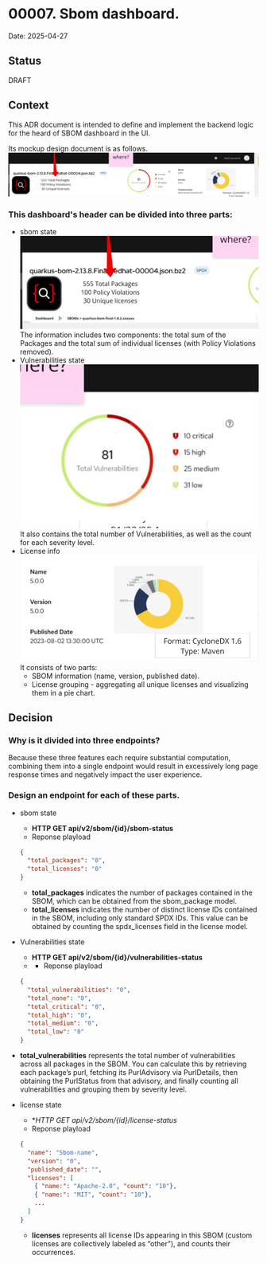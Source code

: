 # 00007. Sbom dashboard.

Date: 2025-04-27

## Status

DRAFT

## Context
This ADR document is intended to define and implement the backend logic for the heard of SBOM dashboard in the UI.

Its mockup design document is as follows.
![header-dashbord.png](sbom-dashboard/header-dashbord.png)
### This dashboard's header can be divided into three parts:
- sbom state
![sbom-status.png](sbom-dashboard/sbom-status.png)
  The information includes two components: the total sum of the Packages and the total sum of individual licenses (with Policy Violations removed). 
- Vulnerabilities state
![v11y-state.png](sbom-dashboard/v11y-state.png)
  It also contains the total number of Vulnerabilities, as well as the count for each severity level.
- License info
![license-state.png](sbom-dashboard%2Flicense-state.png)
  It consists of two parts:
    - SBOM information (name, version, published date).
    - License grouping - aggregating all unique licenses and visualizing them in a pie chart.

## Decision
### Why is it divided into three endpoints?
Because these three features each require substantial computation, combining them into a single endpoint would result in excessively long page response times and negatively impact the user experience.

### Design an endpoint for each of these parts.
- sbom state
  -  **HTTP GET api/v2/sbom/{id}/sbom-status**
  -  Reponse playload
  ```json
  {
    "total_packages": "0",
    "total_licenses": "0"
  }
  ```
  - **total_packages** indicates the number of packages contained in the SBOM, which can be obtained from the sbom_package model.
  - **total_licenses** indicates the number of distinct license IDs contained in the SBOM, including only standard SPDX IDs. This value can be obtained by counting the spdx_licenses field in the license model. 
- Vulnerabilities state
  -  **HTTP  GET api/v2/sbom/{id}/vulnerabilities-status**
  - -  Reponse playload
  ```json
  {
    "total_vulnerabilities": "0",
    "total_none": "0",
    "total_critical": "0",
    "total_high": "0",
    "total_medium": "0",
    "total_low": "0"
  }
  ```
 - **total_vulnerabilities** represents the total number of vulnerabilities across all packages in the SBOM. You can calculate this by retrieving each package’s purl, fetching its PurlAdvisory via PurlDetails, then obtaining the PurlStatus from that advisory, and finally counting all vulnerabilities and grouping them by severity level.


- license state
  -  **HTTP GET api/v2/sbom/{id}/license-status*
  -  Reponse playload
  ```json
  {
    "name": "Sbom-name",
    "version": "0",
    "published_date": "",
    "licenses": [
      { "name:": "Apache-2.0", "count": "10"},
      { "name:": "MIT", "count": "10"},
      ...
    ]
  }
  ```
  - **licenses** represents all license IDs appearing in this SBOM (custom licenses are collectively labeled as “other”), and counts their occurrences.